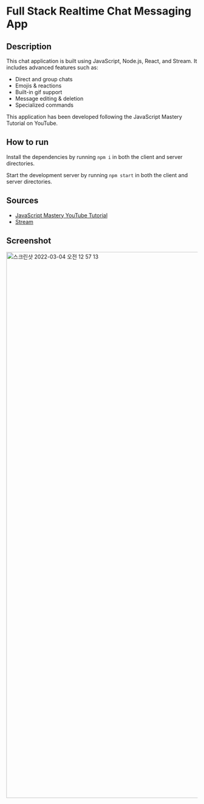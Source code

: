 # Full Stack Realtime Chat Messaging App

## Description

This chat application is built using JavaScript, Node.js, React, and Stream. It includes advanced features such as:

- Direct and group chats
- Emojis & reactions
- Built-in gif support
- Message editing & deletion
- Specialized commands

This application has been developed following the JavaScript Mastery Tutorial on YouTube.

## How to run

Install the dependencies by running ```npm i``` in both the client and server directories.

Start the development server by running ```npm start``` in both the client and server directories.

## Sources

- [JavaScript Mastery YouTube Tutorial](https://www.youtube.com/watch?v=MJzbJQLGehs&t=94s&ab_channel=JavaScriptMastery)
- [Stream](https://getstream.io/)

## Screenshot

<img width="1440" alt="스크린샷 2022-03-04 오전 12 57 13" src="https://user-images.githubusercontent.com/94903612/156602009-be97deeb-d948-45fe-a23a-0645e3750b92.png">

